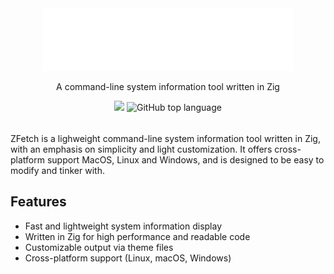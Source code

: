 <div align="center">
  <img src="readme-header.svg" width="400" height="100" alt="zfetch">
</div>
<p align="center">A command-line system information tool written in Zig</p>
<div align="center">
<a href="./LICENSE.md"><img src="https://img.shields.io/badge/license-MIT-blue.svg"></a>
<img alt="GitHub top language" src="https://img.shields.io/github/languages/top/williamhcarter/zfetch?logo=Zig&label=%20">
</div>
<img height="16px">



ZFetch is a lighweight command-line system information tool written in Zig, with an emphasis on simplicity and light customization. It offers cross-platform support MacOS, Linux and Windows, and is designed to be easy to modify and tinker with.

## Features

- Fast and lightweight system information display
- Written in Zig for high performance and readable code
- Customizable output via theme files
- Cross-platform support (Linux, macOS, Windows)
